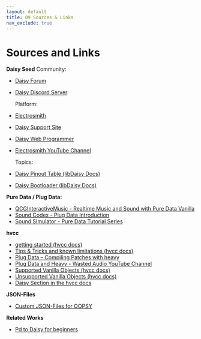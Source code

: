 ```yaml
---
layout: default
title: 09 Sources & Links
nav_exclude: true
---
```


# Sources and Links

**Daisy Seed**
Community:
- [Daisy Forum](https://forum.electro-smith.com)
- [Daisy Discord Server](https://discord.gg/ByHBnMtQTR)

  Platform:
- [Electrosmith](https://electro-smith.com)
- [Daisy Support Site](https://daisy.audio)
- [Daisy Web Programmer](https://flash.daisy.audio)
- [Electrosmith YouTube Channel](https://www.youtube.com/@electrosmithco)

  Topics:
- [Daisy Pinout Table (libDaisy Docs)](https://github.com/electro-smith/libDaisy/blob/master/doc/Daisy_Seed_Rev4_Pinout.csv)
- [Daisy Bootloader (libDaisy Docs)](https://github.com/electro-smith/libDaisy/blob/master/doc/md/_a7_Getting-Started-Daisy-Bootloader.md)


**Pure Data / Plug Data:**
- [QCGInteractiveMusic - Realtime Music and Sound with Pure Data Vanilla](https://youtu.be/SLx7kjuFheY?si=Al6hmUHhqnK8-pkg)
- [Sound Codex - Plug Data Introduction](https://www.youtube.com/watch?v=EoOEZYn4xdA)
- [Sound SImulator - Pure Data Tutorial Series](https://youtu.be/1o5Wasmd8yU?si=8Cyid-OEyHV6KcKr)

**hvcc**
- [getting started (hvcc docs)](https://github.com/Wasted-Audio/hvcc/blob/develop/docs/01.introduction.md)
- [Tips & Tricks and known limitations (hvcc docs) ](https://github.com/Wasted-Audio/hvcc/blob/develop/docs/02.getting_started.md)
- [Plug Data – Compiling Patches with heavy](https://plugdata.org/docs/book/CompilingPatches.html)
- [Plug Data and Heavy - Wasted Audio YouTube Channel](https://www.youtube.com/@Wasted-Audio)
- [Supported Vanilla Objects (hvcc docs)](https://github.com/Wasted-Audio/hvcc/blob/develop/docs/09.supported_vanilla_objects.md)
- [Unsupported Vanilla Objects (hvcc docs)](https://github.com/Wasted-Audio/hvcc/blob/develop/docs/10.unsupported_vanilla_objects.md)
- [Daisy Section in the hvcc docs](https://github.com/Wasted-Audio/hvcc/blob/develop/docs/03.gen.daisy.md)
  
**JSON-Files**
- [Custom JSON-Files for OOPSY](https://daisy.audio/tutorials/oopsy/oopsy-custom-json/?h=json#components)

**Related Works**
- [Pd to Daisy for beginners](https://jonwaterschoot.github.io/plugdata-daisy-simple/)
